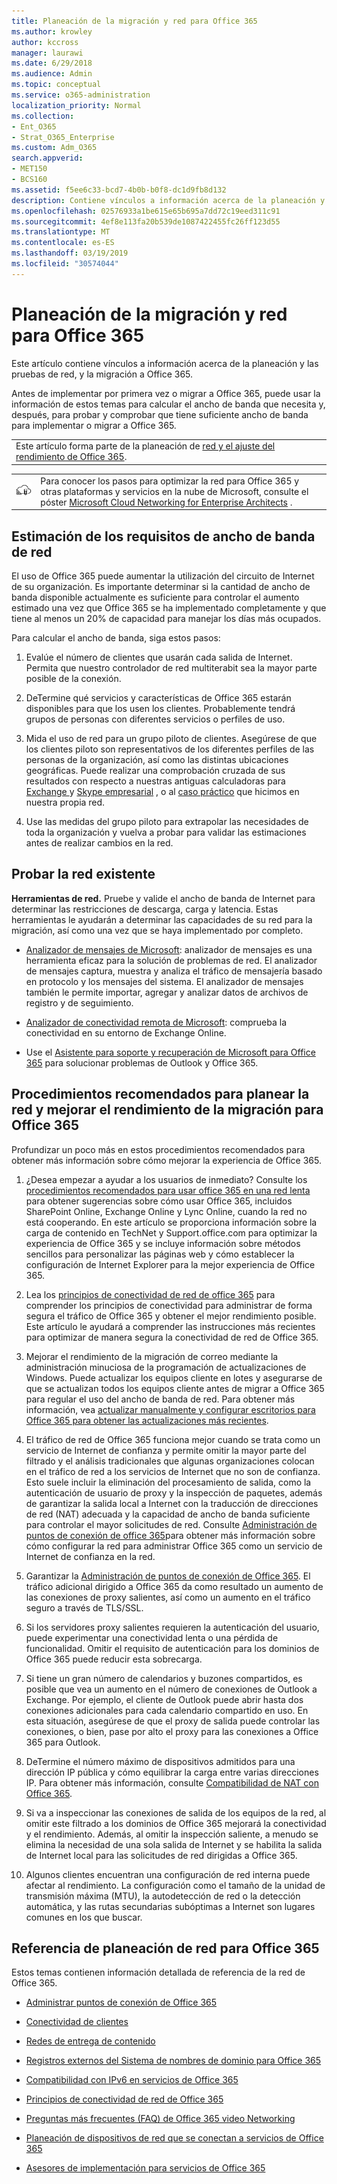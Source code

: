 ```yaml
---
title: Planeación de la migración y red para Office 365
ms.author: krowley
author: kccross
manager: laurawi
ms.date: 6/29/2018
ms.audience: Admin
ms.topic: conceptual
ms.service: o365-administration
localization_priority: Normal
ms.collection:
- Ent_O365
- Strat_O365_Enterprise
ms.custom: Adm_O365
search.appverid:
- MET150
- BCS160
ms.assetid: f5ee6c33-bcd7-4b0b-b0f8-dc1d9fb8d132
description: Contiene vínculos a información acerca de la planeación y las pruebas de red, y la migración a Office 365.
ms.openlocfilehash: 02576933a1be615e65b695a7dd72c19eed311c91
ms.sourcegitcommit: 4ef8e113fa20b539de1087422455fc26ff123d55
ms.translationtype: MT
ms.contentlocale: es-ES
ms.lasthandoff: 03/19/2019
ms.locfileid: "30574044"
---
```

# <a name="network-and-migration-planning-for-office-365"></a>Planeación de la migración y red para Office 365

Este artículo contiene vínculos a información acerca de la planeación y las pruebas de red, y la migración a Office 365.
  
Antes de implementar por primera vez o migrar a Office 365, puede usar la información de estos temas para calcular el ancho de banda que necesita y, después, para probar y comprobar que tiene suficiente ancho de banda para implementar o migrar a Office 365.

||
|:-----|
| Este artículo forma parte de la planeación de [red y el ajuste del rendimiento de Office 365](https://aka.ms/tune).|

|||
|:-----|:-----|
|![Consulte el póster Microsoft Cloud Networking for Enterprise Architects](media/3094be9f-2407-4fa5-896d-aa66ef7b9bb9.png)|Para conocer los pasos para optimizar la red para Office 365 y otras plataformas y servicios en la nube de Microsoft, consulte el póster [Microsoft Cloud Networking for Enterprise Architects](https://aka.ms/cloudarchnetworking) . |
   
## <a name="estimate-network-bandwidth-requirements"></a>Estimación de los requisitos de ancho de banda de red
<a name="EstimateBandwidthRequirements"> </a>

El uso de Office 365 puede aumentar la utilización del circuito de Internet de su organización. Es importante determinar si la cantidad de ancho de banda disponible actualmente es suficiente para controlar el aumento estimado una vez que Office 365 se ha implementado completamente y que tiene al menos un 20% de capacidad para manejar los días más ocupados.
  
Para calcular el ancho de banda, siga estos pasos:
  
1. Evalúe el número de clientes que usarán cada salida de Internet. Permita que nuestro controlador de red multiterabit sea la mayor parte posible de la conexión. 
    
2. DeTermine qué servicios y características de Office 365 estarán disponibles para que los usen los clientes. Probablemente tendrá grupos de personas con diferentes servicios o perfiles de uso.
    
3. Mida el uso de red para un grupo piloto de clientes. Asegúrese de que los clientes piloto son representativos de los diferentes perfiles de las personas de la organización, así como las distintas ubicaciones geográficas. Puede realizar una comprobación cruzada de sus resultados con respecto a nuestras antiguas calculadoras para [Exchange ](https://go.microsoft.com/fwlink/p/?LinkId=321550)y [Skype empresarial](https://go.microsoft.com/fwlink/p/?LinkId=321551) , o al [caso práctico](https://www.microsoft.com/itshowcase/Article/Content/631/Optimizing-network-performance-for-Microsoft-Office-365) que hicimos en nuestra propia red. 
    
4. Use las medidas del grupo piloto para extrapolar las necesidades de toda la organización y vuelva a probar para validar las estimaciones antes de realizar cambios en la red.
    
## <a name="test-your-existing-network"></a>Probar la red existente
<a name="calculators"> </a>

 **Herramientas de red.** Pruebe y valide el ancho de banda de Internet para determinar las restricciones de descarga, carga y latencia. Estas herramientas le ayudarán a determinar las capacidades de su red para la migración, así como una vez que se haya implementado por completo. 
  
- [Analizador de mensajes de Microsoft](https://technet.microsoft.com/library/jj649776.aspx): analizador de mensajes es una herramienta eficaz para la solución de problemas de red. El analizador de mensajes captura, muestra y analiza el tráfico de mensajería basado en protocolo y los mensajes del sistema. El analizador de mensajes también le permite importar, agregar y analizar datos de archivos de registro y de seguimiento.
    
- [Analizador de conectividad remota de Microsoft](https://go.microsoft.com/fwlink/p/?LinkId=517243): comprueba la conectividad en su entorno de Exchange Online.
    
- Use el [Asistente para soporte y recuperación de Microsoft para Office 365](https://diagnostics.office.com/#/Download?env=SOC) para solucionar problemas de Outlook y Office 365. 
    
## <a name="best-practices-for-network-planning-and-improving-migration-performance-for-office-365"></a>Procedimientos recomendados para planear la red y mejorar el rendimiento de la migración para Office 365
<a name="BestPractices"> </a>

Profundizar un poco más en estos procedimientos recomendados para obtener más información sobre cómo mejorar la experiencia de Office 365.
  
1. ¿Desea empezar a ayudar a los usuarios de inmediato? Consulte los [procedimientos recomendados para usar office 365 en una red lenta](https://support.office.com/article/fd16c8d2-4799-4c39-8fd7-045f06640166) para obtener sugerencias sobre cómo usar Office 365, incluidos SharePoint Online, Exchange Online y Lync Online, cuando la red no está cooperando. En este artículo se proporciona información sobre la carga de contenido en TechNet y Support.office.com para optimizar la experiencia de Office 365 y se incluye información sobre métodos sencillos para personalizar las páginas web y cómo establecer la configuración de Internet Explorer para la mejor experiencia de Office 365. 
    
2. Lea los [principios de conectividad de red de office 365](https://aka.ms/o365networkingprinciples) para comprender los principios de conectividad para administrar de forma segura el tráfico de Office 365 y obtener el mejor rendimiento posible. Este artículo le ayudará a comprender las instrucciones más recientes para optimizar de manera segura la conectividad de red de Office 365. 
    
3. Mejorar el rendimiento de la migración de correo mediante la administración minuciosa de la programación de actualizaciones de Windows. Puede actualizar los equipos cliente en lotes y asegurarse de que se actualizan todos los equipos cliente antes de migrar a Office 365 para regular el uso del ancho de banda de red. Para obtener más información, vea [actualizar manualmente y configurar escritorios para Office 365 para obtener las actualizaciones más recientes](https://support.microsoft.com/gp/office-2013-365-update).
    
4. El tráfico de red de Office 365 funciona mejor cuando se trata como un servicio de Internet de confianza y permite omitir la mayor parte del filtrado y el análisis tradicionales que algunas organizaciones colocan en el tráfico de red a los servicios de Internet que no son de confianza. Esto suele incluir la eliminación del procesamiento de salida, como la autenticación de usuario de proxy y la inspección de paquetes, además de garantizar la salida local a Internet con la traducción de direcciones de red (NAT) adecuada y la capacidad de ancho de banda suficiente para controlar el mayor solicitudes de red. Consulte [Administración de puntos de conexión de office 365](https://support.office.com/article/99cab9d4-ef59-4207-9f2b-3728eb46bf9a)para obtener más información sobre cómo configurar la red para administrar Office 365 como un servicio de Internet de confianza en la red.
    
1. Garantizar la [Administración de puntos de conexión de Office 365](https://support.office.com/article/99cab9d4-ef59-4207-9f2b-3728eb46bf9a). El tráfico adicional dirigido a Office 365 da como resultado un aumento de las conexiones de proxy salientes, así como un aumento en el tráfico seguro a través de TLS/SSL.
    
2. Si los servidores proxy salientes requieren la autenticación del usuario, puede experimentar una conectividad lenta o una pérdida de funcionalidad. Omitir el requisito de autenticación para los dominios de Office 365 puede reducir esta sobrecarga.
    
3. Si tiene un gran número de calendarios y buzones compartidos, es posible que vea un aumento en el número de conexiones de Outlook a Exchange. Por ejemplo, el cliente de Outlook puede abrir hasta dos conexiones adicionales para cada calendario compartido en uso. En esta situación, asegúrese de que el proxy de salida puede controlar las conexiones, o bien, pase por alto el proxy para las conexiones a Office 365 para Outlook.
    
4. DeTermine el número máximo de dispositivos admitidos para una dirección IP pública y cómo equilibrar la carga entre varias direcciones IP. Para obtener más información, consulte [Compatibilidad de NAT con Office 365](nat-support-with-office-365.md).
    
5. Si va a inspeccionar las conexiones de salida de los equipos de la red, al omitir este filtrado a los dominios de Office 365 mejorará la conectividad y el rendimiento. Además, al omitir la inspección saliente, a menudo se elimina la necesidad de una sola salida de Internet y se habilita la salida de Internet local para las solicitudes de red dirigidas a Office 365.
    
6. Algunos clientes encuentran una configuración de red interna puede afectar al rendimiento. La configuración como el tamaño de la unidad de transmisión máxima (MTU), la autodetección de red o la detección automática, y las rutas secundarias subóptimas a Internet son lugares comunes en los que buscar.
    
## <a name="network-planning-reference-for-office-365"></a>Referencia de planeación de red para Office 365
<a name="NetReference"> </a>

Estos temas contienen información detallada de referencia de la red de Office 365.
  
- [Administrar puntos de conexión de Office 365](https://support.office.com/article/99cab9d4-ef59-4207-9f2b-3728eb46bf9a)
    
- [Conectividad de clientes](client-connectivity.md)
    
- [Redes de entrega de contenido](content-delivery-networks.md)
    
- [Registros externos del Sistema de nombres de dominio para Office 365](external-domain-name-system-records.md)
    
- [Compatibilidad con IPv6 en servicios de Office 365](ipv6-support.md)
    
- [Principios de conectividad de red de Office 365](https://aka.ms/o365networkingprinciples)
    
- [Preguntas más frecuentes (FAQ) de Office 365 video Networking](office-365-video-networking-faq.md)
    
- [Planeación de dispositivos de red que se conectan a servicios de Office 365](plan-for-network-devices.md)
    
- [Asesores de implementación para servicios de Office 365](deployment-advisors-for-office-365.md)
    

